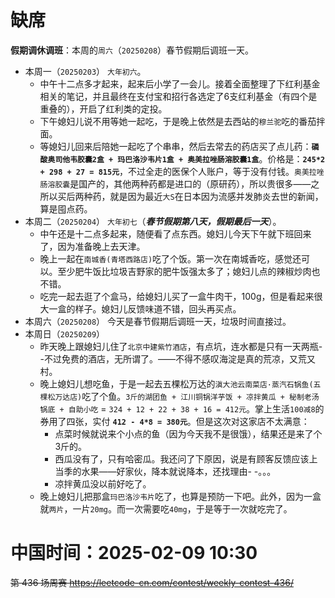 
# 缺席

**假期调休调班**：本周的`周六`（`20250208`）春节假期后调班一天。

- 本周一（`20250203`） `大年初六`。
  * 中午十二点多才起来，起来后小学了一会儿。接着全面整理了下红利基金相关的笔记，并且最终在支付宝和招行各选定了6支红利基金（有四个是重叠的），开启了红利类的定投。
  * 下午媳妇儿说不用等她一起吃，于是晚上依然是去西站的`穆兰驼`吃的番茄拌面。
  * 等媳妇儿回来后陪她一起吃了个串串，然后去常去的药店买了点儿药：**`磷酸奥司他韦胶囊2盒 + 玛巴洛沙韦片1盒 + 奥美拉唑肠溶胶囊1盒`**。价格是：**`245*2 + 298 + 27 = 815元`**，不过全走的医保个人账户，等于没有付钱。`奥美拉唑肠溶胶囊`是国产的，其他两种药都是进口的（原研药），所以贵很多——之所以买后两种药，就是因为最近`大S`在日本因为流感并发肺炎去世的新闻，算是囤点药。
- 本周二（`20250204`） `大年初七`（***春节假期第八天，假期最后一天***）。
  * 中午还是十二点多起来，随便看了点东西。媳妇儿今天下午就下班回来了，因为准备晚上去天津。
  * 晚上一起在`南城香(青塔西路店)`吃了个饭。第一次在南城香吃，感觉还可以。至少肥牛饭比垃圾吉野家的肥牛饭强太多了；媳妇儿点的辣椒炒肉也不错。
  * 吃完一起去逛了个盒马，给媳妇儿买了一盒牛肉干，100g，但是看起来很大一盒的样子。媳妇儿反馈味道不错，回头再买点。
- 本周六（`20250208`） 今天是春节假期后调班一天，垃圾时间直接过。
- 本周日（`20250209`） 
  * 昨天晚上跟媳妇儿住了`北京中建紫竹酒店`，有点坑，连水都是只有一天两瓶- -不过免费的酒店，无所谓了。——不得不感叹海淀是真的荒凉，又荒又村。
  * 晚上媳妇儿想吃鱼，于是一起去五棵松万达的`滇大池云南菜店·蒸汽石锅鱼(五棵松万达店)`吃了个鱼。`3斤的湖团鱼 + 江川铜锅洋芋饭 + 凉拌黄瓜 + 秘制老汤锅底 + 自助小吃` = `324 + 12 + 22 + 38 + 16 = 412元`。掌上生活`100减8`的券用了四张，实付 **`412 - 4*8 = 380元`**。但是这次对这家店不太满意：
    + 点菜时候就说来个小点的鱼（因为今天我不是很饿），结果还是来了个3斤的。
    + 西瓜没有了，只有哈密瓜。我还问了下原因，说是有顾客反馈应该上当季的水果——好家伙，降本就说降本，还找理由- -。。。
    + 凉拌黄瓜没以前好吃了。
  * 晚上媳妇儿把那盒`玛巴洛沙韦片`吃了，也算是预防一下吧。此外，因为一盒就`两片`，一片`20mg`。而一次需要吃`40mg`，于是等于一次就吃完了。

# 中国时间：2025-02-09 10:30

~~第 436 场周赛 https://leetcode-cn.com/contest/weekly-contest-436/~~
